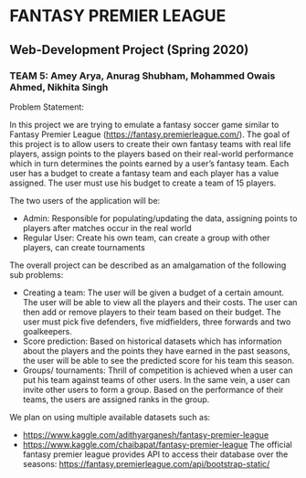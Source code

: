 # FANTASY PREMIER LEAGUE

## Web-Development Project (Spring 2020)
### TEAM 5: Amey Arya, Anurag Shubham, Mohammed Owais Ahmed, Nikhita Singh

Problem Statement:

In this project we are trying to emulate a fantasy soccer game similar to Fantasy Premier League (https://fantasy.premierleague.com/). The goal of this project is to allow users to create their own fantasy teams with real life players, assign points to the players based on their real-world performance which in turn determines the points earned by a user’s fantasy team. Each user has a budget to create a fantasy team and each player has a value assigned. The user must use his budget to create a team of 15 players.

The two users of the application will be:
- Admin: Responsible for populating/updating the data, assigning points to players after matches occur in the real world
- Regular User: Create his own team, can create a group with other players, can create tournaments

The overall project can be described as an amalgamation of the following sub problems:
- Creating a team: The user will be given a budget of a certain amount. The user will be able to view all the players and their costs. The user can then add or remove players to their team based on their budget. The user must pick five defenders, five midfielders, three forwards and two goalkeepers.
- Score prediction: Based on historical datasets which has information about the players and the points they have earned in the past seasons, the user will be able to see the predicted score for his team this season.
- Groups/ tournaments: Thrill of competition is achieved when a user can put his team against teams of other users. In the same vein, a user can invite other users to form a group. Based on the performance of their teams, the users are assigned ranks in the group.

We plan on using multiple available datasets such as:
- https://www.kaggle.com/adithyarganesh/fantasy-premier-league
- https://www.kaggle.com/chaibapat/fantasy-premier-league
The official fantasy premier league provides API to access their database over the seasons:
https://fantasy.premierleague.com/api/bootstrap-static/
